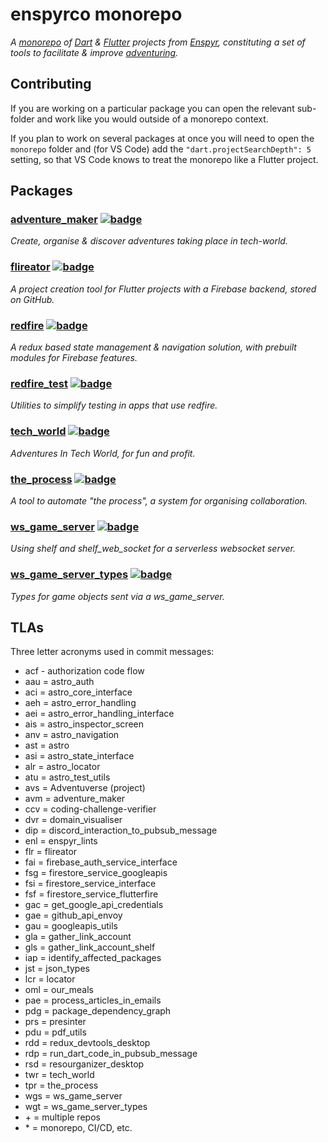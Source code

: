 # enspyrco monorepo

*A [monorepo](https://en.wikipedia.org/wiki/Monorepo) of [Dart](https://dart.dev/) &amp; [Flutter](https://flutter.dev/) projects from [Enspyr](https://github.com/enspyrco), constituting a set of tools to facilitate & improve [adventuring](https://github.com/adventures-in/projects_summary).*

## Contributing

If you are working on a particular package you can open the relevant sub-folder and work like you would outside of a monorepo context.

If you plan to work on several packages at once you will need to open the `monorepo` folder and (for VS Code) add the `"dart.projectSearchDepth": 5` setting, so that VS Code knows to treat the monorepo like a Flutter project.

## Packages

### [adventure_maker](packages/adventures/README.md) [![badge](https://enspyrco-monorepo.web.app/coverage/adventure_maker/badge.png)](https://enspyrco-monorepo.web.app/coverage/adventure_maker/)

*Create, organise & discover adventures taking place in tech-world.*

### [flireator](packages/flireator/README.md) [![badge](https://enspyrco-monorepo.web.app/coverage/flireator/badge.png)](https://enspyrco-monorepo.web.app/coverage/flireator/)

*A project creation tool for Flutter projects with a Firebase backend, stored on GitHub.*

### [redfire](packages/redfire/README.md) [![badge](https://enspyrco-monorepo.web.app/coverage/redfire/badge.png)](https://enspyrco-monorepo.web.app/coverage/redfire/)

*A redux based state management & navigation solution, with prebuilt modules for Firebase features.*

### [redfire_test](packages/redfire_test/README.md) [![badge](https://enspyrco-monorepo.web.app/coverage/redfire_test/badge.png)](https://enspyrco-monorepo.web.app/coverage/redfire_test/)

*Utilities to simplify testing in apps that use redfire.*

### [tech_world](packages/tech_world/README.md) [![badge](https://enspyrco-monorepo.web.app/coverage/tech_world/badge.png)](https://enspyrco-monorepo.web.app/coverage/tech_world/)

*Adventures In Tech World, for fun and profit.*

### [the_process](packages/the_process/README.md) [![badge](https://enspyrco-monorepo.web.app/coverage/the_process/badge.png)](https://enspyrco-monorepo.web.app/coverage/the_process/)

*A tool to automate "the process", a system for organising collaboration.*

### [ws_game_server](packages/ws_game_server/README.md) [![badge](https://enspyrco-monorepo.web.app/coverage/ws_game_server/badge.png)](https://enspyrco-monorepo.web.app/coverage/ws_game_server/)

*Using shelf and shelf_web_socket for a serverless websocket server.*

### [ws_game_server_types](packages/ws_game_server_types/README.md) [![badge](https://enspyrco-monorepo.web.app/coverage/ws_game_server_types/badge.png)](https://enspyrco-monorepo.web.app/coverage/ws_game_server_types/)

*Types for game objects sent via a ws_game_server.*

## TLAs

Three letter acronyms used in commit messages:

- acf - authorization code flow
- aau = astro_auth
- aci = astro_core_interface
- aeh = astro_error_handling
- aei = astro_error_handling_interface
- ais = astro_inspector_screen
- anv = astro_navigation
- ast = astro
- asi = astro_state_interface
- alr = astro_locator
- atu = astro_test_utils
- avs = Adventuverse (project)
- avm = adventure_maker
- ccv = coding-challenge-verifier
- dvr = domain_visualiser
- dip = discord_interaction_to_pubsub_message
- enl = enspyr_lints
- flr = flireator
- fai = firebase_auth_service_interface
- fsg = firestore_service_googleapis
- fsi = firestore_service_interface
- fsf = firestore_service_flutterfire
- gac = get_google_api_credentials
- gae = github_api_envoy
- gau = googleapis_utils
- gla = gather_link_account
- gls = gather_link_account_shelf
- iap = identify_affected_packages
- jst = json_types
- lcr = locator
- oml = our_meals
- pae = process_articles_in_emails
- pdg = package_dependency_graph
- prs = presinter
- pdu = pdf_utils
- rdd = redux_devtools_desktop
- rdp = run_dart_code_in_pubsub_message
- rsd = resourganizer_desktop
- twr = tech_world
- tpr = the_process
- wgs = ws_game_server
- wgt = ws_game_server_types
- &plus; = multiple repos
- &ast; = monorepo, CI/CD, etc.
